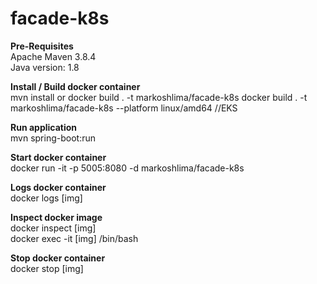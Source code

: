 # facade-k8s

**Pre-Requisites** <br />
Apache Maven 3.8.4 <br />
Java version: 1.8

**Install / Build docker container** <br />
mvn install or docker build . -t markoshlima/facade-k8s
docker build . -t markoshlima/facade-k8s --platform linux/amd64 //EKS

**Run application** <br />
mvn spring-boot:run

**Start docker container** <br />
docker run -it -p 5005:8080 -d markoshlima/facade-k8s

**Logs docker container** <br />
docker logs [img]

**Inspect docker image** <br />
docker inspect [img] <br />
docker exec -it [img] /bin/bash

**Stop docker container** <br />
docker stop [img]